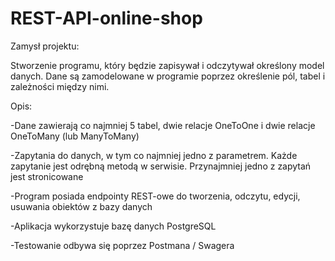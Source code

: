 # REST-API-online-shop
Zamysł projektu:

Stworzenie programu, który będzie zapisywał i odczytywał określony model danych. Dane są zamodelowane w programie poprzez określenie pól, tabel i zależności między nimi.

Opis:

-Dane zawierają co najmniej 5 tabel, dwie relacje OneToOne i dwie relacje OneToMany (lub ManyToMany)

-Zapytania do danych, w tym co najmniej jedno z parametrem. Każde zapytanie jest odrębną metodą w serwisie. Przynajmniej jedno z zapytań jest stronicowane

-Program posiada endpointy REST-owe do tworzenia, odczytu, edycji, usuwania obiektów z bazy danych

-Aplikacja wykorzystuje bazę danych PostgreSQL

-Testowanie odbywa się poprzez Postmana / Swagera 
